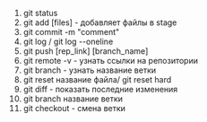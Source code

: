 1. git status
2. git add [files] - добавляет файлы в stage
3. git commit -m "comment"
4. git log / git log --oneline
5. git push [rep_link] [branch_name]
6. git remote -v - узнать ссылки на репозитории
7. git branch - узнать название ветки
8. git reset название файла/ git reset hard
9. git diff - показать последние изменения
10. git branch название ветки
11. git checkout - смена ветки
